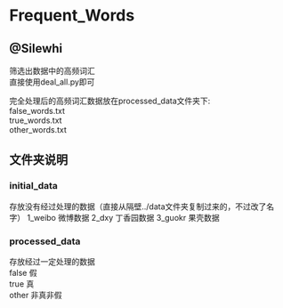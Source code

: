 # Frequent_Words         
## @Silewhi 

筛选出数据中的高频词汇  
直接使用deal_all.py即可     

完全处理后的高频词汇数据放在processed_data文件夹下:  
false_words.txt     
true_words.txt      
other_words.txt     

## 文件夹说明  
### initial_data   
存放没有经过处理的数据（直接从隔壁../data文件夹复制过来的，不过改了名字） 
1_weibo 微博数据
2_dxy   丁香园数据
3_guokr 果壳数据

### processed_data 
存放经过一定处理的数据  
false   假  
true    真  
other   非真非假    